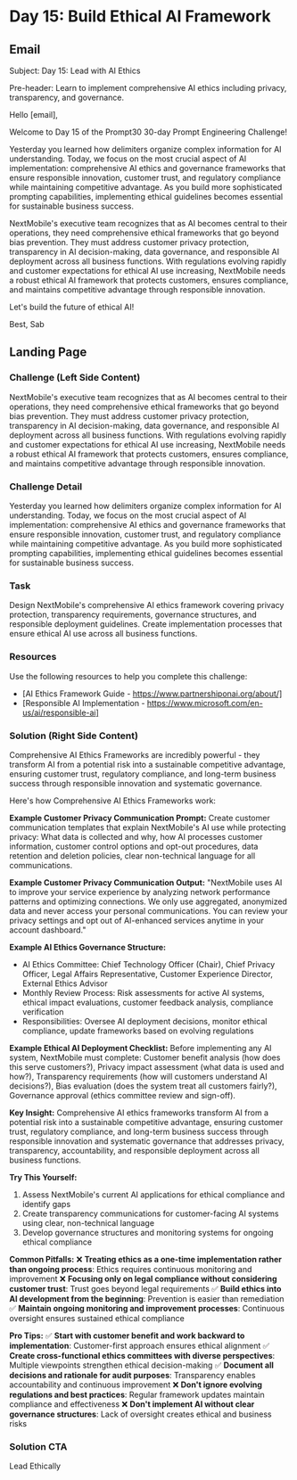 # Day 15: Build Ethical AI Framework

## Email
Subject: Day 15: Lead with AI Ethics

Pre-header: Learn to implement comprehensive AI ethics including privacy, transparency, and governance.

Hello [email],

Welcome to Day 15 of the Prompt30 30-day Prompt Engineering Challenge!

Yesterday you learned how delimiters organize complex information for AI understanding. Today, we focus on the most crucial aspect of AI implementation: comprehensive AI ethics and governance frameworks that ensure responsible innovation, customer trust, and regulatory compliance while maintaining competitive advantage. As you build more sophisticated prompting capabilities, implementing ethical guidelines becomes essential for sustainable business success.

NextMobile's executive team recognizes that as AI becomes central to their operations, they need comprehensive ethical frameworks that go beyond bias prevention. They must address customer privacy protection, transparency in AI decision-making, data governance, and responsible AI deployment across all business functions. With regulations evolving rapidly and customer expectations for ethical AI use increasing, NextMobile needs a robust ethical AI framework that protects customers, ensures compliance, and maintains competitive advantage through responsible innovation.

Let's build the future of ethical AI!

Best, Sab

## Landing Page

### Challenge (Left Side Content)
NextMobile's executive team recognizes that as AI becomes central to their operations, they need comprehensive ethical frameworks that go beyond bias prevention. They must address customer privacy protection, transparency in AI decision-making, data governance, and responsible AI deployment across all business functions. With regulations evolving rapidly and customer expectations for ethical AI use increasing, NextMobile needs a robust ethical AI framework that protects customers, ensures compliance, and maintains competitive advantage through responsible innovation.

### Challenge Detail
Yesterday you learned how delimiters organize complex information for AI understanding. Today, we focus on the most crucial aspect of AI implementation: comprehensive AI ethics and governance frameworks that ensure responsible innovation, customer trust, and regulatory compliance while maintaining competitive advantage. As you build more sophisticated prompting capabilities, implementing ethical guidelines becomes essential for sustainable business success.

### Task
Design NextMobile's comprehensive AI ethics framework covering privacy protection, transparency requirements, governance structures, and responsible deployment guidelines. Create implementation processes that ensure ethical AI use across all business functions.

### Resources
Use the following resources to help you complete this challenge:
- [AI Ethics Framework Guide - https://www.partnershiponai.org/about/]
- [Responsible AI Implementation - https://www.microsoft.com/en-us/ai/responsible-ai]

### Solution (Right Side Content)
Comprehensive AI Ethics Frameworks are incredibly powerful - they transform AI from a potential risk into a sustainable competitive advantage, ensuring customer trust, regulatory compliance, and long-term business success through responsible innovation and systematic governance.

Here's how Comprehensive AI Ethics Frameworks work:

**Example Customer Privacy Communication Prompt:**
Create customer communication templates that explain NextMobile's AI use while protecting privacy: What data is collected and why, how AI processes customer information, customer control options and opt-out procedures, data retention and deletion policies, clear non-technical language for all communications.

**Example Customer Privacy Communication Output:**
"NextMobile uses AI to improve your service experience by analyzing network performance patterns and optimizing connections. We only use aggregated, anonymized data and never access your personal communications. You can review your privacy settings and opt out of AI-enhanced services anytime in your account dashboard."

**Example AI Ethics Governance Structure:**
- AI Ethics Committee: Chief Technology Officer (Chair), Chief Privacy Officer, Legal Affairs Representative, Customer Experience Director, External Ethics Advisor
- Monthly Review Process: Risk assessments for active AI systems, ethical impact evaluations, customer feedback analysis, compliance verification
- Responsibilities: Oversee AI deployment decisions, monitor ethical compliance, update frameworks based on evolving regulations

**Example Ethical AI Deployment Checklist:**
Before implementing any AI system, NextMobile must complete: Customer benefit analysis (how does this serve customers?), Privacy impact assessment (what data is used and how?), Transparency requirements (how will customers understand AI decisions?), Bias evaluation (does the system treat all customers fairly?), Governance approval (ethics committee review and sign-off).

**Key Insight:**
Comprehensive AI ethics frameworks transform AI from a potential risk into a sustainable competitive advantage, ensuring customer trust, regulatory compliance, and long-term business success through responsible innovation and systematic governance that addresses privacy, transparency, accountability, and responsible deployment across all business functions.

**Try This Yourself:**
1. Assess NextMobile's current AI applications for ethical compliance and identify gaps
2. Create transparency communications for customer-facing AI systems using clear, non-technical language
3. Develop governance structures and monitoring systems for ongoing ethical compliance

**Common Pitfalls:**
❌ **Treating ethics as a one-time implementation rather than ongoing process**: Ethics requires continuous monitoring and improvement
❌ **Focusing only on legal compliance without considering customer trust**: Trust goes beyond legal requirements
✅ **Build ethics into AI development from the beginning**: Prevention is easier than remediation
✅ **Maintain ongoing monitoring and improvement processes**: Continuous oversight ensures sustained ethical compliance

**Pro Tips:**
✅ **Start with customer benefit and work backward to implementation**: Customer-first approach ensures ethical alignment
✅ **Create cross-functional ethics committees with diverse perspectives**: Multiple viewpoints strengthen ethical decision-making
✅ **Document all decisions and rationale for audit purposes**: Transparency enables accountability and continuous improvement
❌ **Don't ignore evolving regulations and best practices**: Regular framework updates maintain compliance and effectiveness
❌ **Don't implement AI without clear governance structures**: Lack of oversight creates ethical and business risks

### Solution CTA
Lead Ethically 